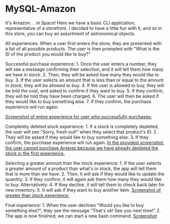 # MySQL-Amazon
It's Amazon. . .in Space!
Here we have a basic CLI application, representative of a storefront.
I decided to have a little fun with it, and so in this store, you can buy an assortment of astronomical objects.

All experiences:
    When a user first enters the store, they are presented with a list of all possible products.
    The user is then prompted with "What is the ID of the product you would like to buy?"

Successful purchase experience:
    1.  Once the user enters a number, they will see a message confirming their selection, and it will tell them how many we have in stock.
    2.  Then, they will be asked how many they would like to buy.
    3.  If the user selects an amount that is less than or equal to the amount in stock, they will be allowed to buy.
    4.  If the user is allowed to buy, they will be told the cost, and asked to confirm if they want to buy.
    5.  If they confirm, they will be told they have been charged.
    6.  The user will then be asked if they would like to buy something else.
    7.  If they confirm, the purchase experience will run again.

[Screenshot of entire experience for user who successfully purchases: ](assets/screenshots/successfulPurchase.png)

Completely deleted stock experience:
    1.  If a stock is completely depleted, the user will see "Sorry, fresh out!" when they select that product's ID.
    2.  They will be asked if they would like to buy something else.
    3.  If they confirm, the purchase experience will run again.
    [In the provided screenshot, the user cannot purchase Antares because we have already depleted the stock in the first experience.](assets/screenshots/completelyDepleted.png)

Selecting a greater amount than the stock experience:
    1.  If the user selects a greater amount of a product than what's in stock, the app will tell them that is more than we have.
    2.  Then, it will ask if they would like to update the quantity.
    3.  If they confirm, it will again ask them how many they would like to buy.
    Alternatively:
    4.  If they decline, it will tell them to check back later for new inventory.
    5.  It will ask if they want to buy another item.
    [Screenshot of greater than stock experience:](assets/screenshots/greaterStock.png)

Final experience:
    1.  When the user declines "Would you like to buy something else?", they see the message "That's ok! See you next time!"
    2.  The app is now finished; we can start a new bash command.
    [Screenshot](assets\screenshots\finalExperience.png)


